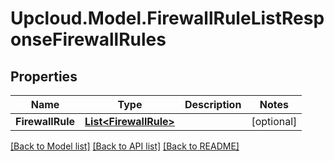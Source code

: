 # Upcloud.Model.FirewallRuleListResponseFirewallRules
## Properties

Name | Type | Description | Notes
------------ | ------------- | ------------- | -------------
**FirewallRule** | [**List&lt;FirewallRule&gt;**](FirewallRule.md) |  | [optional] 

[[Back to Model list]](../README.md#documentation-for-models) [[Back to API list]](../README.md#documentation-for-api-endpoints) [[Back to README]](../README.md)

